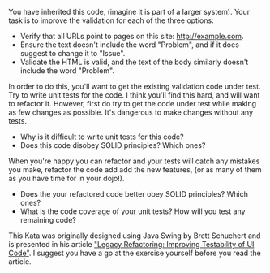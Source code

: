 
You have inherited this code, (imagine it is part of a larger system). Your task is to improve the validation for each of the three options:

- Verify that all URLs point to pages on this site: http://example.com.
- Ensure the text doesn't include the word "Problem", and if it does suggest to change it to "Issue".
- Validate the HTML is valid, and the text of the body similarly doesn't include the word "Problem".

In order to do this, you'll want to get the existing validation code under test. Try to write unit tests for the code. I think you'll find this hard, and will want to refactor it. However, first do try to get the code under test while making as few changes as possible. It's dangerous to make changes without any tests.

- Why is it difficult to write unit tests for this code? 
- Does this code disobey SOLID principles? Which ones?

When you're happy you can refactor and your tests will catch any mistakes you make, refactor the code add add the new features, (or as many of them as you have time for in your dojo!).

- Does the your refactored code better obey SOLID principles? Which ones?
- What is the code coverage of your unit tests? How will you test any remaining code?

This Kata was originally designed using Java Swing by Brett Schuchert and is presented in his article ["Legacy Refactoring: Improving Testability of UI Code"](http://schuchert.wikispaces.com/tdd.Refactoring.UiExample). I suggest you have a go at the exercise yourself before you read the article.
